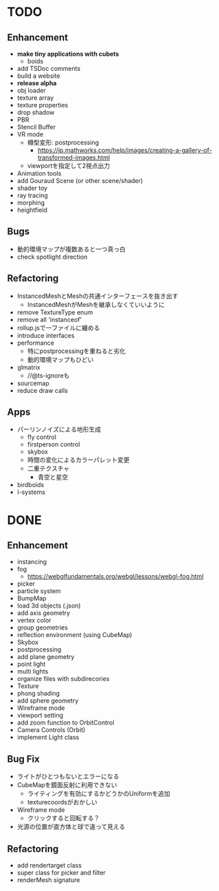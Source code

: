 # TODO

## Enhancement

- **make tiny applications with cubets**
  - boids
- add TSDoc comments
- build a website
- **release alpha**
- obj loader
- texture array
- texture properties
- drop shadow
- PBR
- Stencil Buffer
- VR mode
  - 樽型変形: postprocessing
    - https://jp.mathworks.com/help/images/creating-a-gallery-of-transformed-images.html
  - viewportを指定して2視点出力
- Animation tools
- add Gouraud Scene (or other scene/shader)
- shader toy
- ray tracing
- morphing
- heightfield

## Bugs

- 動的環境マップが複数あると一つ真っ白
- check spotlight direction

## Refactoring

- InstancedMeshとMeshの共通インターフェースを抜き出す
  - InstancedMeshがMeshを継承しなくていいように
- remove TextureType enum
- remove all 'instanceof'
- rollup.jsで一ファイルに纏める
- introduce interfaces
- performance
  - 特にpostprocessingを重ねると劣化
  - 動的環境マップもひどい
- glmatrix
  - //@ts-ignoreも
- sourcemap
- reduce draw calls

## Apps

- パーリンノイズによる地形生成
  - fly control
  - firstperson control
  - skybox
  - 時間の変化によるカラーパレット変更
  - 二重テクスチャ
    - 青空と星空
- birdboids
- l-systems

# DONE

## Enhancement

- instancing
- fog
  - https://webglfundamentals.org/webgl/lessons/webgl-fog.html
- picker
- particle system
- BumpMap
- load 3d objects (.json)
- add axis geometry
- vertex color 
- group geometries
- reflection environment (using CubeMap)
- Skybox
- postprocessing
- add plane geometry
- point light
- multi lights
- organize files with subdirecories
- Texture
- phong shading
- add sphere geometry
- Wireframe mode
- viewport setting
- add zoom function to OrbitControl
- Camera Controls (Orbit)
- implement Light class

## Bug Fix

- ライトがひとつもないとエラーになる
- CubeMapを鏡面反射に利用できない
  - ライティングを有効にするかどうかのUniformを追加
  - texturecoordsがおかしい
- Wireframe mode
  - クリックすると回転する？
- 光源の位置が直方体と球で違って見える

## Refactoring

- add rendertarget class
- super class for picker and filter
- renderMesh signature